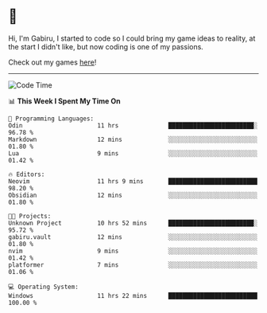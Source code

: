 # 🐀

Hi, I'm Gabiru, I started to code so I could bring my game ideas to reality, at the start I didn't like, but now coding is one of my passions.

Check out my games [here](https://gabiru.art/projetos/)!

---

<!--START_SECTION:waka-->
![Code Time](http://img.shields.io/badge/Code%20Time-651%20hrs%2055%20mins-blue)

📊 **This Week I Spent My Time On** 

```text
💬 Programming Languages: 
Odin                     11 hrs              ████████████████████████░   96.78 % 
Markdown                 12 mins             ░░░░░░░░░░░░░░░░░░░░░░░░░   01.80 % 
Lua                      9 mins              ░░░░░░░░░░░░░░░░░░░░░░░░░   01.42 % 

🔥 Editors: 
Neovim                   11 hrs 9 mins       █████████████████████████   98.20 % 
Obsidian                 12 mins             ░░░░░░░░░░░░░░░░░░░░░░░░░   01.80 % 

🐱‍💻 Projects: 
Unknown Project          10 hrs 52 mins      ████████████████████████░   95.72 % 
gabiru.vault             12 mins             ░░░░░░░░░░░░░░░░░░░░░░░░░   01.80 % 
nvim                     9 mins              ░░░░░░░░░░░░░░░░░░░░░░░░░   01.42 % 
platformer               7 mins              ░░░░░░░░░░░░░░░░░░░░░░░░░   01.06 % 

💻 Operating System: 
Windows                  11 hrs 22 mins      █████████████████████████   100.00 % 
```


<!--END_SECTION:waka-->
